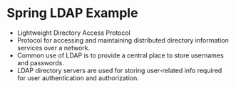 # Spring LDAP Example

- Lightweight Directory Access Protocol
- Protocol for accessing and maintaining distributed directory information services over a network.
- Common use of LDAP is to provide a central place to store usernames and passwords.
- LDAP directory servers are used for storing user-related info required for user authentication and authorization.
 